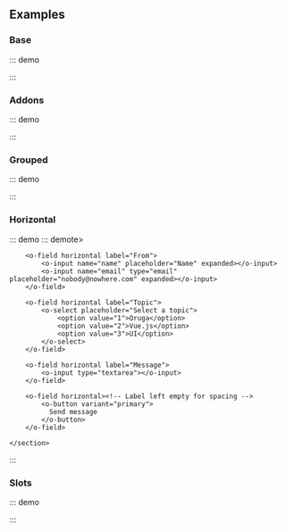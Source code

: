 
## Examples

### Base

::: demo
<template>
    <section>
        <o-field label="Name">
            <o-input value="Kevin Garvey"></o-input>
        </o-field>

        <o-field label="Email"
            variant="danger"
            message="This email is invalid">
            <o-input type="email"
                value="john@"
                maxlength="30">
            </o-input>
        </o-field>

        <o-field label="Username"
            variant="success"
            message="This username is available">
            <o-input value="johnsilver" maxlength="30"></o-input>
        </o-field>

        <o-field label="Password"
            variant="warning">
            <o-input value="123" type="password" maxlength="30"></o-input>
        </o-field>

        <o-field label="Subject">
            <o-select placeholder="Select a subject">
                <option value="1">Option 1</option>
                <option value="2">Option 2</option>
            </o-select>
        </o-field>

        <o-field label="Wrong subject"
            variant="danger"
            message="Selected subject is wrong">
            <o-select placeholder="Select a subject">
                <option value="1">Option 1</option>
                <option value="2">Option 2</option>
            </o-select>
        </o-field>
    </section>
</template>

<script>
    export default {
    }
</script>
:::

### Addons

::: demo
<template>
    <section>
        <o-field variant="danger">
            <o-input placeholder="Search..."
                type="search"
                icon="search">
            </o-input>
            <o-button variant="primary">Search</o-button>
        </o-field>

        <o-field>
            <o-input placeholder="This is expanded" expanded></o-input>
            <o-button>@gmail.com</o-button>
        </o-field>

        <hr>

        <o-field>
            <o-select placeholder="Currency">
                <option>$</option>
                <option>£</option>
                <option>€</option>
            </o-select>
            <o-input type="number" placeholder="0,00"></o-input>
            <o-button variant="success">Transfer</o-button>
        </o-field>

        <o-field>
            <o-button icon-left="bold"></o-button>
            <o-button icon-left="italic"></o-button>
            <o-button icon-left="underline"></o-button>
            <o-button icon-left="align-left"></o-button>
            <o-button icon-left="align-center"></o-button>
            <o-button icon-left="align-right"></o-button>
            
            <o-input placeholder="Search..." type="search" icon="search"></o-input>
        </o-field>

        <o-field>
            <o-button variant="primary">
                Button
            </o-button>
             <o-dropdown>
                <o-button
                    variant="primary"
                    icon-right="caret-down"
                    slot="trigger">
                </o-button>

                <o-dropdown-item>Action</o-dropdown-item>
                <o-dropdown-item>Another action</o-dropdown-item>
                <o-dropdown-item>Something else</o-dropdown-item>
            </o-dropdown>
        </o-field>

        <o-field>
            <o-dropdown>
                <o-button icon-right="caret-down" slot="trigger">
                    Filters
                </o-button>

                <o-dropdown-item value="open_issues">Open Issues and Pull Requests</o-dropdown-item>
                <o-dropdown-item value="your_issues">Your Issues</o-dropdown-item>
                <o-dropdown-item value="pull_requests">Your Pull Requests</o-dropdown-item>
                <o-dropdown-item value="everything">Everything</o-dropdown-item>
            </o-dropdown>
            <o-input icon="search" type="search" placeholder="Search..."></o-input>
        </o-field>
    </section>
</template>

<script>
    export default {
    }
</script>
:::

### Grouped

::: demo
<template>
    <section>

        <o-field grouped variant="danger" message="What do you want to search?">
            <o-input placeholder="Search..."></o-input>
            <o-button variant="primary">Search</o-button>
        </o-field>

        <o-field grouped message="What do you want to search?">
            <o-input placeholder="Search..." expanded></o-input>
            <o-button variant="primary">Search</o-button>
        </o-field>

        <o-field grouped group-multiline>
            <o-input></o-input>
            <o-button>First</o-button>
            <o-button>Second</o-button>
            <o-button>Third</o-button>
            <o-button>Fourth</o-button>
            <o-button>Fifth</o-button>
            <o-button>Sixth</o-button>
            <o-button>Seventh</o-button>
            <o-button>Eighth</o-button>
        </o-field>
    </section>
</template>

<script>
    export default {
    }
</script>
:::


### Horizontal

::: demo
::: demote>
    <section>
        <o-field horizontal label="Subject" variant="danger" message="Please enter a subject">
            <o-input name="subject" expanded></o-input>
        </o-field>

        <o-field horizontal label="From">
            <o-input name="name" placeholder="Name" expanded></o-input>
            <o-input name="email" type="email" placeholder="nobody@nowhere.com" expanded></o-input>
        </o-field>

        <o-field horizontal label="Topic">
            <o-select placeholder="Select a topic">
                <option value="1">Oruga</option>
                <option value="2">Vue.js</option>
                <option value="3">UI</option>
            </o-select>
        </o-field>

        <o-field horizontal label="Message">
            <o-input type="textarea"></o-input>
        </o-field>

        <o-field horizontal><!-- Label left empty for spacing -->
            <o-button variant="primary">
              Send message
            </o-button>
        </o-field>

    </section>
</template>

<script>
    export default {
    }
</script>
:::
### Slots

::: demo
<template>
    <section>
        <o-field horizontal>
            <template slot="label">
               With tooltip
                <o-tooltip label="Help text here for explanation">
                    <o-icon size="small" icon="question-circle"></o-icon>
                </o-tooltip>
            </template>
            <o-input size="medium"></o-input>
        </o-field>

        <o-field>
            <template slot="label">
                Label with custom <i>style</i>
            </template>
            <o-input></o-input>
            <template slot="message">
                Message with custom <b>style</b>
            </template>
        </o-field>
    </section>
</template>

<script>
    export default {
    }
</script>
:::
